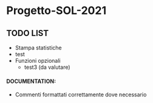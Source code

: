 # Progetto-SOL-2021

## TODO LIST
- Stampa statistiche
- test
- Funzioni opzionali
  - test3 (da valutare)

#### DOCUMENTATION:
- Commenti formattati correttamente dove necessario